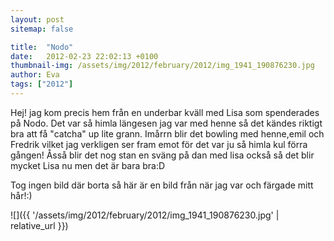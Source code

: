 ```yaml
---
layout: post
sitemap: false

title:  "Nodo"
date:   2012-02-23 22:02:13 +0100
thumbnail-img: /assets/img/2012/february/2012/img_1941_190876230.jpg
author: Eva
tags: ["2012"]
---
```


Hej! jag kom precis hem från en underbar kväll med Lisa som spenderades på Nodo. Det var så himla längesen jag var med henne så det kändes riktigt bra att få "catcha" up lite grann. Imårrn blir det bowling med henne,emil och Fredrik vilket jag verkligen ser fram emot för det var ju så himla kul förra gången! Åsså blir det nog stan en sväng på dan med lisa också så det blir mycket Lisa nu men det är bara bra:D






Tog ingen bild där borta så här är en bild från när jag var och färgade mitt hår!:)

![]({{ '/assets/img/2012/february/2012/img_1941_190876230.jpg'  | relative_url }})

